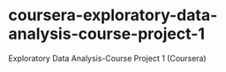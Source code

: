 # coursera-exploratory-data-analysis-course-project-1
Exploratory Data Analysis-Course Project 1 (Coursera)
